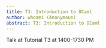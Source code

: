 ```yaml
---
title: T3: Introduction to OCaml
author: whoami (Anonymous)
abstract: T3: Introduction to OCaml
---
```


Talk at Tutorial T3 at 1400-1730 PM
